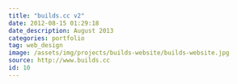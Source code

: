 ```yaml
---
title: "builds.cc v2"
date: 2012-08-15 01:29:18
date_description: August 2013
categories: portfolio
tag: web_design
image: /assets/img/projects/builds-website/builds-website.jpg
source: http://www.builds.cc
id: 10
---
```


